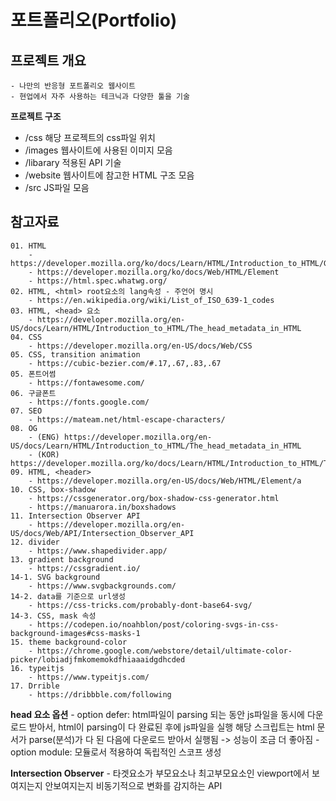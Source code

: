 # 포트폴리오(Portfolio)

## 프로젝트 개요
    - 나만의 반응형 포트폴리오 웹사이트
    - 현업에서 자주 사용하는 테크닉과 다양한 툴을 기술

**프로젝트 구조**
- /css      해당 프로젝트의 css파일 위치
- /images   웹사이트에 사용된 이미지 모음
- /libarary 적용된 API 기술
- /website  웹사이트에 참고한 HTML 구조 모음
- /src      JS파일 모음

## 참고자료
    01. HTML
        - https://developer.mozilla.org/ko/docs/Learn/HTML/Introduction_to_HTML/Getting_started
        - https://developer.mozilla.org/ko/docs/Web/HTML/Element
        - https://html.spec.whatwg.org/
    02. HTML, <html> root요소의 lang속성 - 주언어 명시
        - https://en.wikipedia.org/wiki/List_of_ISO_639-1_codes
    03. HTML, <head> 요소
        - https://developer.mozilla.org/en-US/docs/Learn/HTML/Introduction_to_HTML/The_head_metadata_in_HTML
    04. CSS
        - https://developer.mozilla.org/en-US/docs/Web/CSS
    05. CSS, transition animation
        - https://cubic-bezier.com/#.17,.67,.83,.67
    05. 폰트어썸
        - https://fontawesome.com/
    06. 구글폰트
        - https://fonts.google.com/
    07. SEO
        - https://mateam.net/html-escape-characters/
    08. OG
        - (ENG) https://developer.mozilla.org/en-US/docs/Learn/HTML/Introduction_to_HTML/The_head_metadata_in_HTML
        - (KOR) https://developer.mozilla.org/ko/docs/Learn/HTML/Introduction_to_HTML/The_head_metadata_in_HTML
    09. HTML, <header>
        - https://developer.mozilla.org/en-US/docs/Web/HTML/Element/a
    10. CSS, box-shadow
        - https://cssgenerator.org/box-shadow-css-generator.html
        - https://manuarora.in/boxshadows
    11. Intersection Observer API
        - https://developer.mozilla.org/en-US/docs/Web/API/Intersection_Observer_API
    12. divider
        - https://www.shapedivider.app/
    13. gradient background
        - https://cssgradient.io/
    14-1. SVG background
        - https://www.svgbackgrounds.com/
    14-2. data를 기준으로 url생성
        - https://css-tricks.com/probably-dont-base64-svg/
    14-3. CSS, mask 속성
        - https://codepen.io/noahblon/post/coloring-svgs-in-css-background-images#css-masks-1
    15. theme background-color
        - https://chrome.google.com/webstore/detail/ultimate-color-picker/lobiadjfmkomemokdfhiaaaidgdhcded
    16. typeitjs
        - https://www.typeitjs.com/
    17. Drrible
        - https://dribbble.com/following

**head 요소 옵션**
    - option defer: html파일이 parsing 되는 동안 js파일을 동시에 다운로드 받아서, html이 parsing이 다 완료된 후에 js파일을 실행
                    해당 스크립트는 html 문서가 parse(분석)가 다 된 다음에 다운로드 받아서 실행됨 -> 성능이 조금 더 좋아짐
    - option module: 모듈로서 적용하여 독립적인 스코프 생성

**Intersection Observer**
    - 타겟요소가 부모요소나 최고부모요소인 viewport에서 보여지는지 안보여지는지 비동기적으로 변화를 감지하는 API

